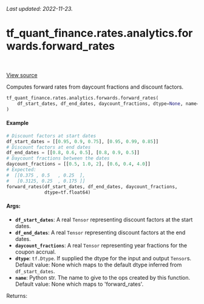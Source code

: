 <!--
This file is generated by a tool. Do not edit directly.
For open-source contributions the docs will be updated automatically.
-->

*Last updated: 2022-11-23.*

<div itemscope itemtype="http://developers.google.com/ReferenceObject">
<meta itemprop="name" content="tf_quant_finance.rates.analytics.forwards.forward_rates" />
<meta itemprop="path" content="Stable" />
</div>

# tf_quant_finance.rates.analytics.forwards.forward_rates

<!-- Insert buttons and diff -->

<table class="tfo-notebook-buttons tfo-api" align="left">
</table>

<a target="_blank" href="https://github.com/google/tf-quant-finance/blob/master/tf_quant_finance/rates/analytics/forwards.py">View source</a>



Computes forward rates from daycount fractions and discount factors.

```python
tf_quant_finance.rates.analytics.forwards.forward_rates(
    df_start_dates, df_end_dates, daycount_fractions, dtype=None, name=None
)
```



<!-- Placeholder for "Used in" -->

#### Example
```python
# Discount factors at start dates
df_start_dates = [[0.95, 0.9, 0.75], [0.95, 0.99, 0.85]]
# Discount factors at end dates
df_end_dates = [[0.8, 0.6, 0.5], [0.8, 0.9, 0.5]]
# Daycount fractions between the dates
daycount_fractions = [[0.5, 1.0, 2], [0.6, 0.4, 4.0]]
# Expected:
#  [[0.375 , 0.5   , 0.25  ],
#   [0.3125, 0.25  , 0.175 ]]
forward_rates(df_start_dates, df_end_dates, daycount_fractions,
              dtype=tf.float64)
```

#### Args:


* <b>`df_start_dates`</b>: A real `Tensor` representing discount factors at the start
  dates.
* <b>`df_end_dates`</b>: A real `Tensor` representing discount factors at the end
  dates.
* <b>`daycount_fractions`</b>: A real `Tensor` representing  year fractions for the
  coupon accrual.
* <b>`dtype`</b>: `tf.Dtype`. If supplied the dtype for the input and output `Tensor`s.
  Default value: None which maps to the default dtype inferred from
  `df_start_dates`.
* <b>`name`</b>: Python str. The name to give to the ops created by this function.
  Default value: None which maps to 'forward_rates'.

Returns: